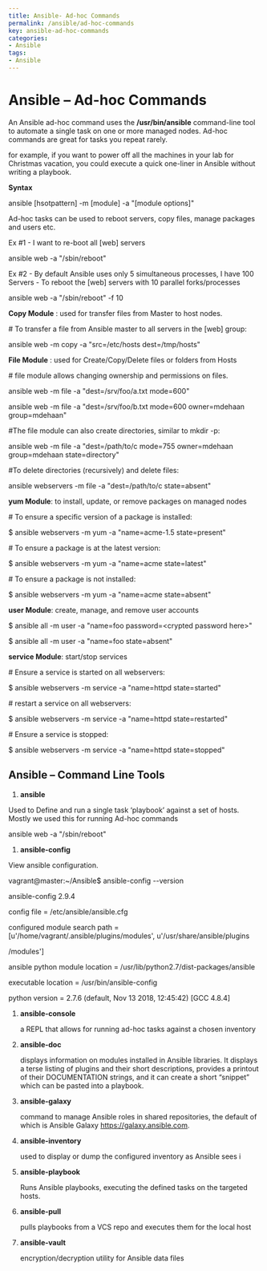 ```yaml
---
title: Ansible- Ad-hoc Commands
permalink: /ansible/ad-hoc-commands
key: ansible-ad-hoc-commands
categories:
- Ansible
tags:
- Ansible
---
```



Ansible – Ad-hoc Commands
=========================

An Ansible ad-hoc command uses the **/usr/bin/ansible** command-line tool to
automate a single task on one or more managed nodes. Ad-hoc commands are great
for tasks you repeat rarely.

for example, if you want to power off all the machines in your lab for Christmas
vacation, you could execute a quick one-liner in Ansible without writing a
playbook.

**Syntax**

ansible [hsotpattern] -m [module] -a "[module options]"

Ad-hoc tasks can be used to reboot servers, copy files, manage packages and
users etc.

Ex \#1 - I want to re-boot all [web] servers

ansible web -a "/sbin/reboot"

Ex \#2 - By default Ansible uses only 5 simultaneous processes, I have 100
Servers - To reboot the [web] servers with 10 parallel forks/processes

ansible web -a "/sbin/reboot" -f 10

**Copy Module** : used for transfer files from Master to host nodes.

\# To transfer a file from Ansible master to all servers in the [web] group:

ansible web -m copy -a "src=/etc/hosts dest=/tmp/hosts"

**File Module** : used for Create/Copy/Delete files or folders from Hosts

\# file module allows changing ownership and permissions on files.

ansible web -m file -a "dest=/srv/foo/a.txt mode=600"

ansible web -m file -a "dest=/srv/foo/b.txt mode=600 owner=mdehaan
group=mdehaan"

\#The file module can also create directories, similar to mkdir -p:

ansible web -m file -a "dest=/path/to/c mode=755 owner=mdehaan group=mdehaan
state=directory"

\#To delete directories (recursively) and delete files:

ansible webservers -m file -a "dest=/path/to/c state=absent"

**yum Module**: to install, update, or remove packages on managed nodes

\# To ensure a specific version of a package is installed:

\$ ansible webservers -m yum -a "name=acme-1.5 state=present"

\# To ensure a package is at the latest version:

\$ ansible webservers -m yum -a "name=acme state=latest"

\# To ensure a package is not installed:

\$ ansible webservers -m yum -a "name=acme state=absent"

**user Module**: create, manage, and remove user accounts

\$ ansible all -m user -a "name=foo password=\<crypted password here\>"

\$ ansible all -m user -a "name=foo state=absent"

**service Module**: start/stop services

\# Ensure a service is started on all webservers:

\$ ansible webservers -m service -a "name=httpd state=started"

\# restart a service on all webservers:

\$ ansible webservers -m service -a "name=httpd state=restarted"

\# Ensure a service is stopped:

\$ ansible webservers -m service -a "name=httpd state=stopped"

Ansible – Command Line Tools
----------------------------

1.  **ansible**

Used to Define and run a single task ‘playbook’ against a set of hosts. Mostly
we used this for running Ad-hoc commands

ansible web -a "/sbin/reboot"

1.  **ansible-config**

View ansible configuration.

vagrant\@master:\~/Ansible\$ ansible-config --version

ansible-config 2.9.4

config file = /etc/ansible/ansible.cfg

configured module search path = [u'/home/vagrant/.ansible/plugins/modules',
u'/usr/share/ansible/plugins

/modules']

ansible python module location = /usr/lib/python2.7/dist-packages/ansible

executable location = /usr/bin/ansible-config

python version = 2.7.6 (default, Nov 13 2018, 12:45:42) [GCC 4.8.4]

1.  **ansible-console**

    a REPL that allows for running ad-hoc tasks against a chosen inventory

2.  **ansible-doc**

    displays information on modules installed in Ansible libraries. It displays
    a terse listing of plugins and their short descriptions, provides a printout
    of their DOCUMENTATION strings, and it can create a short “snippet” which
    can be pasted into a playbook.

3.  **ansible-galaxy**

    command to manage Ansible roles in shared repositories, the default of which
    is Ansible Galaxy https://galaxy.ansible.com.

4.  **ansible-inventory**

    used to display or dump the configured inventory as Ansible sees i

5.  **ansible-playbook**

    Runs Ansible playbooks, executing the defined tasks on the targeted hosts.

6.  **ansible-pull**

    pulls playbooks from a VCS repo and executes them for the local host

7.  **ansible-vault**

    encryption/decryption utility for Ansible data files
